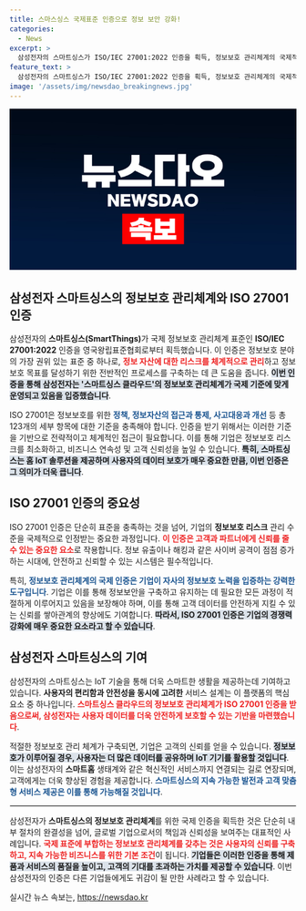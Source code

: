 ```yaml
---
title: 스마스싱스 국제표준 인증으로 정보 보안 강화!
categories:
  - News
excerpt: >
  삼성전자의 스마트싱스가 ISO/IEC 27001:2022 인증을 획득, 정보보호 관리체계의 국제적 기준을 충족했습니다! 안전한 클라우드 환경을 위한 그들의 노력과 성과를 확인하세요.
feature_text: >
  삼성전자의 스마트싱스가 ISO/IEC 27001:2022 인증을 획득, 정보보호 관리체계의 국제적 기준을 충족했습니다! 안전한 클라우드 환경을 위한 그들의 노력과 성과를 확인하세요.
image: '/assets/img/newsdao_breakingnews.jpg'
---
```


<p><img src="/assets/img/newsdao_breakingnews.jpg" alt="firstkoreanews 속보" /></p>

<h2 data-ke-size="size26">삼성전자 스마트싱스의 정보보호 관리체계와 ISO 27001 인증</h2>

<p data-ke-size="size16">삼성전자의 <b>스마트싱스(SmartThings)</b>가 국제 정보보호 관리체계 표준인 <b>ISO/IEC 27001:2022</b> 인증을 영국왕립표준협회로부터 획득했습니다. 이 인증은 정보보호 분야의 가장 권위 있는 표준 중 하나로, <b><span style="color: #ee2323;">정보 자산에 대한 리스크를 체계적으로 관리</span></b>하고 정보보호 목표를 달성하기 위한 전반적인 프로세스를 구축하는 데 큰 도움을 줍니다. <b><span style="background-color: #21538527;">이번 인증을 통해 삼성전자는 '스마트싱스 클라우드'의 정보보호 관리체계가 국제 기준에 맞게 운영되고 있음을 입증했습니다</span></b>.</p>

<p data-ke-size="size16">ISO 27001은 정보보호를 위한 <b><span style="color: #1a5490;">정책, 정보자산의 접근과 통제, 사고대응과 개선</span></b> 등 총 123개의 세부 항목에 대한 기준을 충족해야 합니다. 인증을 받기 위해서는 이러한 기준을 기반으로 전략적이고 체계적인 접근이 필요합니다. 이를 통해 기업은 정보보호 리스크를 최소화하고, 비즈니스 연속성 및 고객 신뢰성을 높일 수 있습니다. <b><span style="background-color: #21538527;">특히, 스마트싱스는 홈 IoT 솔루션을 제공하며 사용자의 데이터 보호가 매우 중요한 만큼, 이번 인증은 그 의미가 더욱 큽니다</span></b>.</p>

<h2 data-ke-size="size26">ISO 27001 인증의 중요성</h2>

<p data-ke-size="size16">ISO 27001 인증은 단순히 표준을 충족하는 것을 넘어, 기업의 <b>정보보호 리스크</b> 관리 수준을 국제적으로 인정받는 중요한 과정입니다. <b><span style="color: #ee2323;">이 인증은 고객과 파트너에게 신뢰를 줄 수 있는 중요한 요소</span></b>로 작용합니다. 정보 유출이나 해킹과 같은 사이버 공격이 점점 증가하는 시대에, 안전하고 신뢰할 수 있는 시스템은 필수적입니다.</p>

<p data-ke-size="size16">특히, <b><span style="color: #1a5490;">정보보호 관리체계의 국제 인증은 기업이 자사의 정보보호 노력을 입증하는 강력한 도구입니다</span></b>. 기업은 이를 통해 정보보안을 구축하고 유지하는 데 필요한 모든 과정이 적절하게 이루어지고 있음을 보장해야 하며, 이를 통해 고객 데이터를 안전하게 지킬 수 있는 신뢰를 쌓아관계의 향상에도 기여합니다. <b><span style="background-color: #21538527;">따라서, ISO 27001 인증은 기업의 경쟁력 강화에 매우 중요한 요소라고 할 수 있습니다</span></b>.</p>

<h2 data-ke-size="size26">삼성전자 스마트싱스의 기여</h2>

<p data-ke-size="size16">삼성전자의 스마트싱스는 IoT 기술을 통해 더욱 스마트한 생활을 제공하는데 기여하고 있습니다. <b>사용자의 편리함과 안전성을 동시에 고려한</b> 서비스 설계는 이 플랫폼의 핵심 요소 중 하나입니다. <b><span style="color: #ee2323;">스마트싱스 클라우드의 정보보호 관리체계가 ISO 27001 인증을 받음으로써, 삼성전자는 사용자 데이터를 더욱 안전하게 보호할 수 있는 기반을 마련했습니다</span></b>.</p>

<p data-ke-size="size16">적절한 정보보호 관리 체계가 구축되면, 기업은 고객의 신뢰를 얻을 수 있습니다. <b><span style="background-color: #21538527;">정보보호가 이루어질 경우, 사용자는 더 많은 데이터를 공유하며 IoT 기기를 활용할 것입니다</span></b>. 이는 삼성전자의 <b>스마트홈</b> 생태계와 같은 혁신적인 서비스까지 연결되는 길로 연장되며, 고객에게는 더욱 향상된 경험을 제공합니다. <b><span style="color: #1a5490;">스마트싱스의 지속 가능한 발전과 고객 맞춤형 서비스 제공은 이를 통해 가능해질 것입니다</span></b>.</p>

<hr style="border: 1px solid #e1e1e1;">

<p data-ke-size="size16">삼성전자가 <b>스마트싱스의 정보보호 관리체계</b>를 위한 국제 인증을 획득한 것은 단순히 내부 절차의 완결성을 넘어, 글로벌 기업으로서의 책임과 신뢰성을 보여주는 대표적인 사례입니다. <b><span style="color: #ee2323;">국제 표준에 부합하는 정보보호 관리체계를 갖추는 것은 사용자의 신뢰를 구축하고, 지속 가능한 비즈니스를 위한 기본 조건</span></b>이 됩니다. <b><span style="background-color: #21538527;">기업들은 이러한 인증을 통해 제품과 서비스의 품질을 높이고, 고객의 기대를 초과하는 가치를 제공할 수 있습니다</span></b>. 이번 삼성전자의 인증은 다른 기업들에게도 귀감이 될 만한 사례라고 할 수 있습니다.</p>

<p data-ke-size="size16"></p>
실시간 뉴스 속보는, <a href="https://newsdao.kr" rel="dofollow">https://newsdao.kr</a>


